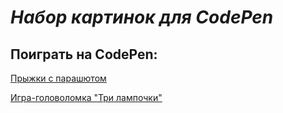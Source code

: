 # _Набор картинок для CodePen_
  
## Поиграть на CodePen:

[Прыжки с парашютом](https://codepen.io/slesareva-gala/pen/GROXJpZ?editors=1000)

[Игра-головоломка "Три лампочки"](https://codepen.io/slesareva-gala/pen/zYPRKYV?editors=0100)

